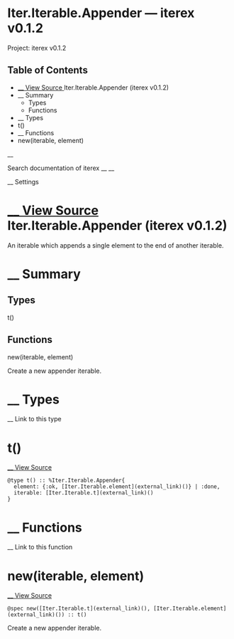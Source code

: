# Iter.Iterable.Appender — iterex v0.1.2

Project: iterex v0.1.2

## Table of Contents

- [ __ View Source ](external_link) Iter.Iterable.Appender (iterex v0.1.2)
- __ Summary
  - Types
  - Functions
- __ Types
- t()
- __ Functions
- new(iterable, element)

__

Search documentation of iterex __ __

__ Settings

#  [ __ View Source ](external_link) Iter.Iterable.Appender (iterex v0.1.2)

An iterable which appends a single element to the end of another iterable.

#  __ Summary

##  Types

t()

##  Functions

new(iterable, element)

Create a new appender iterable.

#  __ Types

__ Link to this type

# t()

[ __ View Source ](external_link)
    
    
    @type t() :: %Iter.Iterable.Appender{
      element: {:ok, [Iter.Iterable.element](external_link)()} | :done,
      iterable: [Iter.Iterable.t](external_link)()
    }

#  __ Functions

__ Link to this function

# new(iterable, element)

[ __ View Source ](external_link)
    
    
    @spec new([Iter.Iterable.t](external_link)(), [Iter.Iterable.element](external_link)()) :: t()

Create a new appender iterable.
